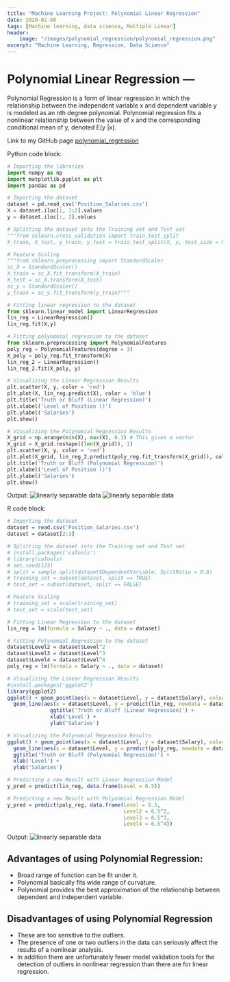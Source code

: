 ```yaml
---
title: "Machine Learning Project: Polynomial Linear Regression"
date: 2020-02-08
tags: [Machine learning, data science, Multiple Linear]
header:
    image: "/images/polynomial_regression/polynomial_regression.png"
excerpt: "Machine Learning, Regression, Data Science"
---
```


# Polynomial Linear Regression —
Polynomial Regression is a form of linear regression in which the relationship between the independent variable x and dependent variable y is modeled as an nth degree polynomial. Polynomial regression fits a nonlinear relationship between the value of x and the corresponding conditional mean of y, denoted E(y |x).

Link to my GitHub page [polynomial_regression](https://github.com/srsapireddy/Machine-Learning-Files-in-Python-and-R/tree/master/Regression/4.%20Polynomial%20Regression)

Python code block:
```python
# Importing the libraries
import numpy as np
import matplotlib.pyplot as plt
import pandas as pd

# Importing the dataset
dataset = pd.read_csv('Position_Salaries.csv')
X = dataset.iloc[:, 1:2].values
y = dataset.iloc[:, 2].values

# Splitting the dataset into the Training set and Test set
"""from sklearn.cross_validation import train_test_split
X_train, X_test, y_train, y_test = train_test_split(X, y, test_size = 0.2, random_state = 0)"""

# Feature Scaling
"""from sklearn.preprocessing import StandardScaler
sc_X = StandardScaler()
X_train = sc_X.fit_transform(X_train)
X_test = sc_X.transform(X_test)
sc_y = StandardScaler()
y_train = sc_y.fit_transform(y_train)"""

# Fitting linear regression to the dataset
from sklearn.linear_model import LinearRegression
lin_reg = LinearRegression()
lin_reg.fit(X,y)

# Fitting polynomial regression to the dataset
from sklearn.preprocessing import PolynomialFeatures
poly_reg = PolynomialFeatures(degree = 3)
X_poly = poly_reg.fit_transform(X)
lin_reg_2 = LinearRegression()
lin_reg_2.fit(X_poly, y)

# Visualizing the Linear Regression Results
plt.scatter(X, y, color = 'red')
plt.plot(X, lin_reg.predict(X), color = 'blue')
plt.title('Truth or Bluff (Linear Regression)')
plt.xlabel('Level of Position ()')
plt.ylabel('Salaries')
plt.show()

# Visualizing the Polynomial Regression Results
X_grid = np.arange(min(X), max(X), 0.1) # This gives a vector
X_grid = X_grid.reshape((len(X_grid)), 1)
plt.scatter(X, y, color = 'red')
plt.plot(X_grid, lin_reg_2.predict(poly_reg.fit_transform(X_grid)), color = 'blue')
plt.title('Truth or Bluff (Polynomial Regression)')
plt.xlabel('Level of Position ()')
plt.ylabel('Salaries')
plt.show()
```

Output:
<img src="{{ site.url }}{{ site.baseurl }}/images/polynomial_regression/pr1.png" alt="linearly separable data">
<img src="{{ site.url }}{{ site.baseurl }}/images/polynomial_regression/pr2.png" alt="linearly separable data">

R code block:
```r
# Importing the dataset
dataset = read.csv('Position_Salaries.csv')
dataset = dataset[2:3]

# Splitting the dataset into the Training set and Test set
# install.packages('caTools')
# library(caTools)
# set.seed(123)
# split = sample.split(dataset$DependentVariable, SplitRatio = 0.8)
# training_set = subset(dataset, split == TRUE)
# test_set = subset(dataset, split == FALSE)

# Feature Scaling
# training_set = scale(training_set)
# test_set = scale(test_set)

# Fitting Linear Regression to the dataset
lin_reg = lm(formula = Salary ~ ., data = dataset)

# Fitting Polynomial Regression to the dataset
dataset$Level2 = dataset$Level^2
dataset$Level3 = dataset$Level^3
dataset$Level4 = dataset$Level^4
poly_reg = lm(formula = Salary ~ ., data = dataset)

# Visualizing the Linear Regression Results
#install.packages('ggplot2')
library(ggplot2)
ggplot() + geom_point(aes(x = dataset$Level, y = dataset$Salary), colour = 'red') +
  geom_line(aes(x = dataset$Level, y = predict(lin_reg, newdata = dataset)), colour = 'blue') +
              ggtitle('Truth or Bluff (Linear Regression)') +
              xlab('Level') +
              ylab('Salaries')

# Visualizing the Polynomial Regression Results
ggplot() + geom_point(aes(x = dataset$Level, y = dataset$Salary), colour = 'red') +
  geom_line(aes(x = dataset$Level, y = predict(poly_reg, newdata = dataset)), colour = 'blue') +
  ggtitle('Truth or Bluff (Polynomial Regression)') +
  xlab('Level') +
  ylab('Salaries')

# Predicting a new Result with Linear Regression Model
y_pred = predict(lin_reg, data.frame(Level = 6.5))

# Predicting a new Result with Polynomial Regression Model
y_pred = predict(poly_reg, data.frame(Level = 6.5,
                                      Level2 = 6.5^2,
                                      Level3 = 6.5^3,
                                      Level4 = 6.5^4))
```

Output:
<img src="{{ site.url }}{{ site.baseurl }}/images/polynomial_regression/pr3.PNG" alt="linearly separable data">

## Advantages of using Polynomial Regression:
* Broad range of function can be fit under it.
* Polynomial basically fits wide range of curvature.
* Polynomial provides the best approximation of the relationship between dependent and independent variable.

## Disadvantages of using Polynomial Regression
* These are too sensitive to the outliers.
* The presence of one or two outliers in the data can seriously affect the results of a nonlinear analysis.
* In addition there are unfortunately fewer model validation tools for the detection of outliers in nonlinear regression than there are for linear regression.
